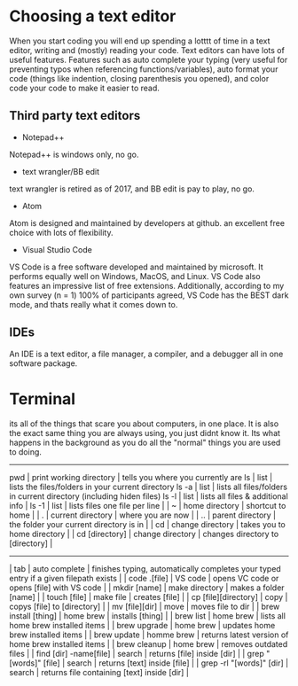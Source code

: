 # Choosing a text editor

When you start coding you will end up spending a lotttt of time in a text editor, writing and (mostly) reading your code. Text editors can have lots of useful features.
Features such as auto complete your typing (very useful for preventing typos when referencing functions/variables), auto format your code (things like indention, closing parenthesis you 
opened), and color code your code to make it easier to read.

## Third party text editors
- Notepad++ 

Notepad++ is windows only, no go.

- text wrangler/BB edit

text wrangler is retired as of 2017, and BB edit is pay to play, no go.

- Atom

Atom is designed and maintained by developers at github. an excellent free choice with lots of flexibility.

- Visual Studio Code

VS Code is a free software developed and maintained by microsoft. It performs equally well on Windows, MacOS, and Linux. VS Code also features an impressive list of 
free extensions.
Additionally, according to my own survey (n = 1) 100% of participants agreed, VS Code has the BEST dark mode, and thats really what it comes down to.

## IDEs
An IDE is a text editor, a file
manager, a compiler, and a debugger all in one software package.

# Terminal

its all of the things that scare you about computers, in one place. It is also the exact same thing you are always using, you just didnt know it. Its what happens in the 
background as you do all the "normal" things you are used to doing.

---

pwd | print working directory | tells you where you currently are
ls | list | lists the files/folders in your current directory
ls -a | list | lists all files/folders in current directory (including hiden files)
ls -l | list | lists all files & additional info
| ls -1 | list | lists files one file per line |
| ~ | home directory | shortcut to home |
| . | current directory | where you are now |
| .. | parent directory | the folder your current directory is in |
| cd | change directory | takes you to home directory |
| cd \[directory] | change directory | changes directory to \[directory] |

---

| tab | auto complete | finishes typing, automatically completes your typed entry if a given filepath exists |
| code .\[file] | VS code | opens VC code or opens \[file] with VS code |
| mkdir \[name] | make directory | makes a folder \[name] |
| touch \[file] | make file | creates \[file] |
| cp \[file]\[directory] | copy | copys \[file] to \[directory] |
| mv \[file]\[dir] | move | moves file to dir |
| brew install \[thing] | home brew | installs \[thing] |
| brew list | home brew | lists all home brew installed items |
| brew upgrade | home brew | updates home brew installed items |
| brew update | homme brew | returns latest version of home brew installed items |
| brew cleanup | home brew | removes outdated files |
| find \[dir] -name\[file] | search | returns \[file] inside \[dir] |
| grep "\[words]" \[file] | search | returns \[text] inside \[file] |
| grep -rl "\[words]" \[dir] | search | returns file containing \[text] inside \[dir] |
